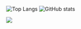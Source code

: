 <!--
**aromanro/aromanro** is a ✨ _special_ ✨ repository because its `README.md` (this file) appears on your GitHub profile.

Here are some ideas to get you started:

- 🔭 I’m currently working on ...
- 🌱 I’m currently learning ...
- 👯 I’m looking to collaborate on ...
- 🤔 I’m looking for help with ...
- 💬 Ask me about ...
- 📫 How to reach me: ...
- 😄 Pronouns: ...
- ⚡ Fun fact: ...
-->



![Top Langs](https://github-readme-stats.vercel.app/api/top-langs/?username=aromanro&theme=tokyonight&count_private=true&layout=compact)
![GitHub stats](https://github-readme-stats.vercel.app/api?username=aromanro&show_icons=true&theme=tokyonight&count_private=true)

![](https://visitor-badge.laobi.icu/badge?page_id=aromanro.aromanro)
